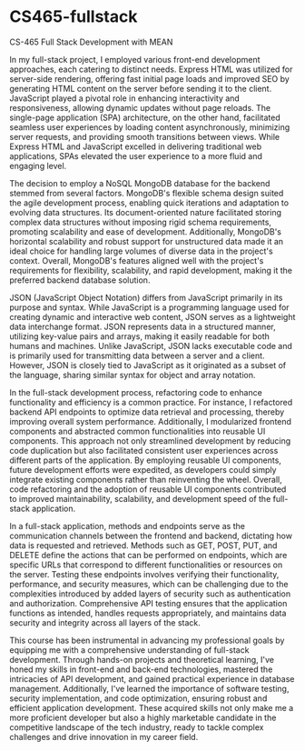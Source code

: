 # CS465-fullstack
CS-465 Full Stack Development with MEAN

  In my full-stack project, I employed various front-end development approaches, each catering to distinct needs. Express HTML was utilized for server-side rendering, offering fast initial page loads and improved SEO by generating HTML content on the server before sending it to the client. JavaScript played a pivotal role in enhancing interactivity and responsiveness, allowing dynamic updates without page reloads. The single-page application (SPA) architecture, on the other hand, facilitated seamless user experiences by loading content asynchronously, minimizing server requests, and providing smooth transitions between views. While Express HTML and JavaScript excelled in delivering traditional web applications, SPAs elevated the user experience to a more fluid and engaging level.

  The decision to employ a NoSQL MongoDB database for the backend stemmed from several factors. MongoDB's flexible schema design suited the agile development process, enabling quick iterations and adaptation to evolving data structures. Its document-oriented nature facilitated storing complex data structures without imposing rigid schema requirements, promoting scalability and ease of development. Additionally, MongoDB's horizontal scalability and robust support for unstructured data made it an ideal choice for handling large volumes of diverse data in the project's context. Overall, MongoDB's features aligned well with the project's requirements for flexibility, scalability, and rapid development, making it the preferred backend database solution.

  JSON (JavaScript Object Notation) differs from JavaScript primarily in its purpose and syntax. While JavaScript is a programming language used for creating dynamic and interactive web content, JSON serves as a lightweight data interchange format. JSON represents data in a structured manner, utilizing key-value pairs and arrays, making it easily readable for both humans and machines. Unlike JavaScript, JSON lacks executable code and is primarily used for transmitting data between a server and a client. However, JSON is closely tied to JavaScript as it originated as a subset of the language, sharing similar syntax for object and array notation.

  In the full-stack development process, refactoring code to enhance functionality and efficiency is a common practice. For instance, I refactored backend API endpoints to optimize data retrieval and processing, thereby improving overall system performance. Additionally, I modularized frontend components and abstracted common functionalities into reusable UI components. This approach not only streamlined development by reducing code duplication but also facilitated consistent user experiences across different parts of the application. By employing reusable UI components, future development efforts were expedited, as developers could simply integrate existing components rather than reinventing the wheel. Overall, code refactoring and the adoption of reusable UI components contributed to improved maintainability, scalability, and development speed of the full-stack application.

  In a full-stack application, methods and endpoints serve as the communication channels between the frontend and backend, dictating how data is requested and retrieved. Methods such as GET, POST, PUT, and DELETE define the actions that can be performed on endpoints, which are specific URLs that correspond to different functionalities or resources on the server. Testing these endpoints involves verifying their functionality, performance, and security measures, which can be challenging due to the complexities introduced by added layers of security such as authentication and authorization. Comprehensive API testing ensures that the application functions as intended, handles requests appropriately, and maintains data security and integrity across all layers of the stack.

  This course has been instrumental in advancing my professional goals by equipping me with a comprehensive understanding of full-stack development. Through hands-on projects and theoretical learning, I've honed my skills in front-end and back-end technologies, mastered the intricacies of API development, and gained practical experience in database management. Additionally, I've learned the importance of software testing, security implementation, and code optimization, ensuring robust and efficient application development. These acquired skills not only make me a more proficient developer but also a highly marketable candidate in the competitive landscape of the tech industry, ready to tackle complex challenges and drive innovation in my career field.
